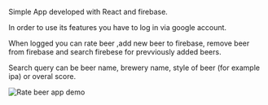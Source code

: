 Simple App developed with React and firebase. 

In order to use its features you have to log in via google account.

When logged you can rate beer ,add new beer to firebase, remove beer from firebase
and search firebese for prevviously added beers.

Search query can be beer name, brewery name, style of beer (for example ipa) or overal score.

![Rate beer app demo](rateBeer.gif)